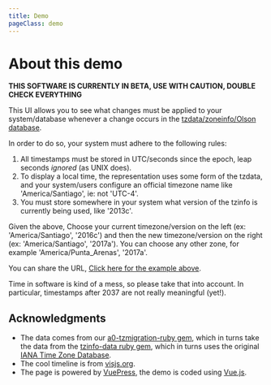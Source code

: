 ```yaml
---
title: Demo
pageClass: demo
---
```


<A0TZMigrationDemo/>

# About this demo

**THIS SOFTWARE IS CURRENTLY IN BETA, USE WITH CAUTION, DOUBLE CHECK EVERYTHING**

This UI allows you to see what changes must be applied to your system/database whenever a change occurs in the [tzdata/zoneinfo/Olson database](https://en.wikipedia.org/wiki/Tz_database).

In order to do so, your system must adhere to the following rules:
1. All timestamps must be stored in UTC/seconds since the epoch, leap seconds *ignored* (as UNIX does).
2. To display a local time, the representation uses some form of the tzdata, and your system/users configure an official timezone name like 'America/Santiago', ie: not 'UTC-4'.
3. You must store somewhere in your system what version of the tzinfo is currently being used, like '2013c'.

Given the above, Choose your current timezone/version on the left (ex: 'America/Santiago', '2016c') and then the new timezone/version on the right (ex: 'America/Santiago', '2017a'). You can choose any other zone, for example 'America/Punta_Arenas', '2017a'.

You can share the URL, [Click here for the example above](#America/Santiago#2016c#America/Punta_Arenas#2017a#).

Time in software is kind of a mess, so please take that into account. In particular, timestamps after 2037 are not really meaningful (yet!).

## Acknowledgments

- The data comes from our [a0-tzmigration-ruby gem](https://github.com/a0/a0-tzmigration-ruby), which in turns take the data from the [tzinfo-data ruby gem](https://github.com/tzinfo/tzinfo-data), which in turns uses the original [IANA Time Zone Database](https://www.iana.org/time-zones).
- The cool timeline is from [visjs.org](http://visjs.org).
- The page is powered by [VuePress](https://vuepress.vuejs.org), the demo is coded using [Vue.js](https://vuejs.org).
